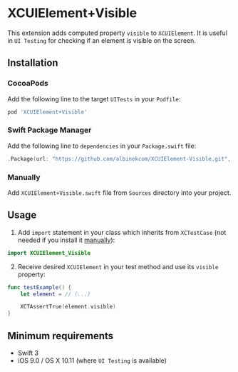 # XCUIElement+Visible

This extension adds computed property `visible` to `XCUIElement`. It is useful in `UI Testing` for checking if an element is visible on the screen.


## Installation


### CocoaPods

Add the following line to the target `UITests` in your `Podfile`:

``` Ruby
pod 'XCUIElement+Visible'
```

### Swift Package Manager

Add the following line to `dependencies` in your `Package.swift` file:

``` Swift
.Package(url: "https://github.com/albinekcom/XCUIElement-Visible.git", majorVersion: 0)
```

### Manually

Add `XCUIElement+Visible.swift` file from `Sources` directory into your project.


## Usage

  1. Add `import` statement in your class which inherits from `XCTestCase` (not needed if you install it [manually](#manually)):
  ``` Swift
  import XCUIElement_Visible
  ```

  2. Receive desired `XCUIElement` in your test method and use its `visible` property:
  ``` Swift
  func testExample() {
      let element = // (...)

      XCTAssertTrue(element.visible)
  }
  ```


## Minimum requirements

- Swift 3
- iOS 9.0 / OS X 10.11 (where `UI Testing` is available)

